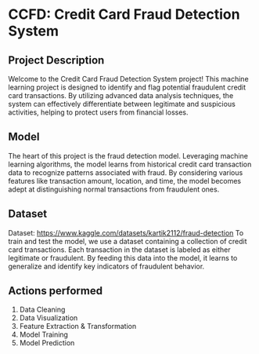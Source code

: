 # CCFD: Credit Card Fraud Detection System

## Project Description

Welcome to the Credit Card Fraud Detection System project! This machine learning project is designed to identify and flag potential fraudulent credit card transactions. By utilizing advanced data analysis techniques, the system can effectively differentiate between legitimate and suspicious activities, helping to protect users from financial losses.

## Model

The heart of this project is the fraud detection model. Leveraging machine learning algorithms, the model learns from historical credit card transaction data to recognize patterns associated with fraud. By considering various features like transaction amount, location, and time, the model becomes adept at distinguishing normal transactions from fraudulent ones.

## Dataset

Dataset: https://www.kaggle.com/datasets/kartik2112/fraud-detection
To train and test the model, we use a dataset containing a collection of credit card transactions. Each transaction in the dataset is labeled as either legitimate or fraudulent. By feeding this data into the model, it learns to generalize and identify key indicators of fraudulent behavior.

## Actions performed

1. Data Cleaning
2. Data Visualization
3. Feature Extraction & Transformation
4. Model Training
5. Model Prediction
